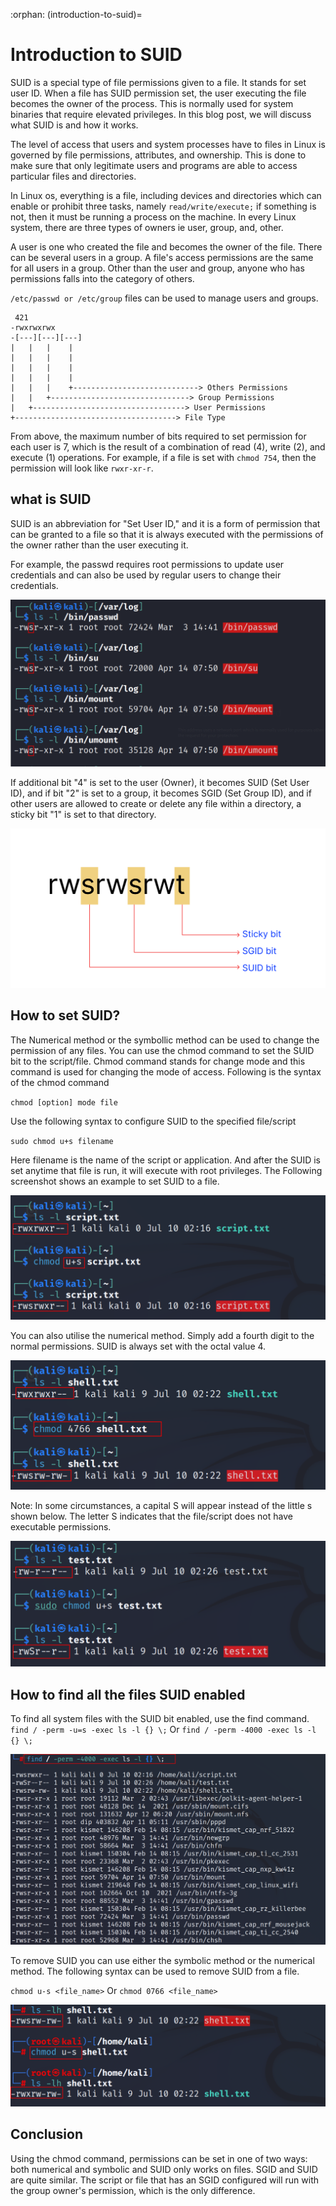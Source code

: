 :orphan:
(introduction-to-suid)=
# Introduction to SUID
 
SUID is a special type of file permissions given to a file. It stands for set user ID. When a file has SUID permission set, the user executing the file becomes the owner of the process. This is normally used for system binaries that require elevated privileges. In this blog post, we will discuss what SUID is and how it works.

The level of access that users and system processes have to files in Linux is governed by file permissions, attributes, and ownership. This is done to make sure that only legitimate users and programs are able to access particular files and directories. 

In Linux os, everything is a file, including devices and directories which can enable or prohibit three tasks, namely `read/write/execute;` if something is not, then it must be running a process on the machine. In every Linux system, there are three types of owners ie user, group, and, other. 

A user is one who created the file and becomes the owner of the file. There can be several users in a group. A file's access permissions are the same for all users in a group. Other than the user and group, anyone who has permissions falls into the category of others.

`/etc/passwd or /etc/group` files can be used to manage users and groups. 
```
 421
-rwxrwxrwx 
-[---][---][---]  
|   |   |    |            
|   |   |    |          
|   |   |    |      
|   |   |    |
|   |   |    +----------------------------> Others Permissions
|   |   +-------------------------------> Group Permissions
|   +----------------------------------> User Permissions
+------------------------------------> File Type
```
From above, the maximum number of bits required to set permission for each user is 7, which is the result of a combination of read (4), write (2), and execute (1) operations. For example, if a file is set with `chmod 754`, then the permission will look like `rwxr-xr-r`. 

## what is SUID 

SUID is an abbreviation for "Set User ID," and it is a form of permission that can be granted to a file so that it is always executed with the permissions of the owner rather than the user executing it.

For example, the passwd requires root permissions to update user credentials and can also be used by regular users to change their credentials.

![suid_1](images/suid_1.png)

If additional bit "4" is set to the user (Owner), it becomes SUID (Set User ID), and if bit "2" is set to a group, it becomes SGID (Set Group ID), and if other users are allowed to create or delete any file within a directory, a sticky bit "1" is set to that directory.

![suid_2](images/suid_2.png)

## How to set SUID? 

The Numerical method or the symbollic method can be used to change the permission of any files. You can use the chmod command to set the SUID bit to the script/file. Chmod command stands for change mode and this command is used for changing the mode of access. Following is the syntax of the chmod command 

`chmod [option] mode file`

Use the following syntax to configure SUID to the specified file/script

`sudo chmod u+s filename` 

Here filename is the name of the script or application. And after the SUID is set anytime that file is run, it will execute with root privileges. The Following screenshot shows an example to set SUID to a file.

![suid_3](images/suid_3.png)

You can also utilise the numerical method. Simply add a fourth digit to the normal permissions. SUID is always set with the octal value 4. 

![suid_4](images/suid_4.png)

Note: In some circumstances, a capital S will appear instead of the little s shown below. The letter S indicates that the file/script does not have executable permissions.

![suid_5](images/suid_5.png)

## How to find all the files SUID enabled

To find all system files with the SUID bit enabled, use the find command.
`find / -perm -u=s -exec ls -l {} \;`
Or 
`find / -perm -4000 -exec ls -l {} \;`

![suid_6](images/suid_6.png)

To remove SUID you can use either the symbolic method or the numerical method. The following syntax can be used to remove SUID from a file. 

`chmod u-s <file_name>`
Or 
`chmod 0766 <file_name>`

![suid_7](images/suid_7.png)

## Conclusion

Using the chmod command, permissions can be set in one of two ways: both numerical and symbolic and SUID only works on files. SGID and SUID are quite similar. The script or file that has an SGID configured will run with the group owner's permission, which is the only difference. 

